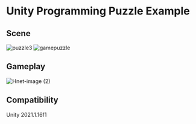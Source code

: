 # Unity Programming Puzzle Example

## Scene
![puzzle3](https://user-images.githubusercontent.com/43264365/139613235-a9dd5019-e372-4adb-8c49-e0cb6f4a8db3.png)
![gamepuzzle](https://user-images.githubusercontent.com/43264365/139605548-7d291617-557b-4fe6-9472-bb463f9e971c.png)

## Gameplay
![Hnet-image (2)](https://user-images.githubusercontent.com/43264365/139613013-1cc1a319-9eb0-463e-a4cd-4c99b6f83229.gif)

## Compatibility
Unity 2021.1.16f1
